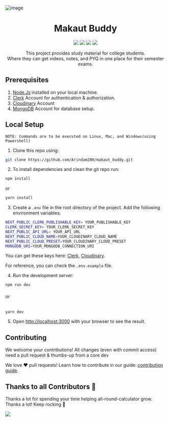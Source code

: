 
![image](/public/Readme.png)

<h1 align="center"> Makaut Buddy </h1>
<p align="center">
<a href="https://github.com/Arindam200/makaut_buddy" alt="GitHub contributors">
<img src="https://img.shields.io/github/contributors/Arindam200/makaut_buddy.svg" /><a>
<a href="https://github.com/Arindam200/makaut_buddy" alt="GitHub issues by-label">
<img src="https://img.shields.io/github/issues/Arindam200/makaut_buddy" /></a>
<a href="https://twitter.com/Arindam_1729" alt="Twitter Follow">
<img src="https://img.shields.io/twitter/follow/Arindam_1729.svg?label=Follow" /></a>
<a href="https://github.com/Arindam200/makaut_buddy" alt="License">
<img src="https://img.shields.io/github/license/Arindam200/makaut_buddy.svg" /></a>

</p>

<p align="center">
This project provides study material for college students. Where they can get videos, notes, and PYQ in one place for their semester exams.
</p>


## Prerequisites

1. [Node.Js](https://nodejs.org/en) installed on your local machine.
2. [Clerk](https://clerk.com/) Account for authentication & authorization.
3. [Cloudinary](https://cloudinary.com/) Account
4. [MongoDB](https://www.mongodb.com/) Account for database setup.


## Local Setup

`NOTE: Commands are to be executed on Linux, Mac, and Windows(using Powershell)`

1. Clone this repo using:

```sh
git clone https://github.com/Arindam200/makaut_buddy.git
```

2. To install dependencies and clean the git repo run:

```sh
npm install
```

or

```sh
yarn install
```

3. Create a `.env` file in the root directory of the project. Add the following environment variables:

```sh
NEXT_PUBLIC_CLERK_PUBLISHABLE_KEY= YOUR_PUBLISHABLE_KEY
CLERK_SECRET_KEY= YOUR_CLERK_SECRET_KEY
NEXT_PUBLIC_API_URL= YOUR_API_URL
NEXT_PUBLIC_CLOUD_NAME=YOUR_CLOUDINARY_CLOUD_NAME
NEXT_PUBLIC_CLOUD_PRESET=YOUR_CLOUDINARY_CLOUD_PRESET
MONGODB_URI=YOUR_MONGODB_CONNECTION_URI
```

You can get these keys here: [Clerk](https://clerk.com/), [Cloudinary](https://cloudinary.com/).

For reference, you can check the `.env.example` file.

4. Run the development server:

```sh
npm run dev
```

###### or

```sh
yarn dev
```

5. Open [http://localhost:3000](http://localhost:3000) with your browser to see the result.

## Contributing

We welcome your contributions! All changes (even with commit access) need a pull request & thumbs-up from a core dev

We love ❤️ pull requests! Learn how to contribute in our guide: [contribution guide](/CONTRIBUTING.md).

## Thanks to all Contributors 💪

Thanks a lot for spending your time helping all-round-calculator grow. Thanks a lot! Keep rocking 🍻

<a href="https://github.com/Arindam200/makaut_buddy/graphs/contributors">
  <img src="https://contrib.rocks/image?repo=Arindam200/makaut_buddy" />
</a>